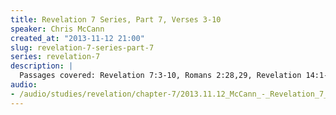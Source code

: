 ```yaml
--- 
title: Revelation 7 Series, Part 7, Verses 3-10
speaker: Chris McCann
created_at: "2013-11-12 21:00"
slug: revelation-7-series-part-7
series: revelation-7
description: |
  Passages covered: Revelation 7:3-10, Romans 2:28,29, Revelation 14:1-5, Exodus 23:16, Exodus 34:22, Deuteronomy 16:9,10, Leviticus 23:15,16, Acts 2:1.
audio: 
- /audio/studies/revelation/chapter-7/2013.11.12_McCann_-_Revelation_7_Series_Part_7.yaml
---
```

